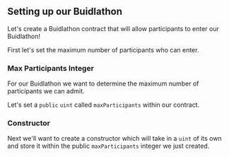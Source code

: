 ## Setting up our Buidlathon

Let's create a Buidlathon contract that will allow participants to enter our Buidlathon! 

First let's set the maximum number of participants who can enter.

### Max Participants Integer

For our Buidlathon we want to determine the maximum number of participants we can admit. 

Let's set a `public` `uint` called `maxParticipants` within our contract. 

### Constructor

Next we'll want to create a constructor which will take in a `uint` of its own and store it within the public `maxParticipants` integer we just created.